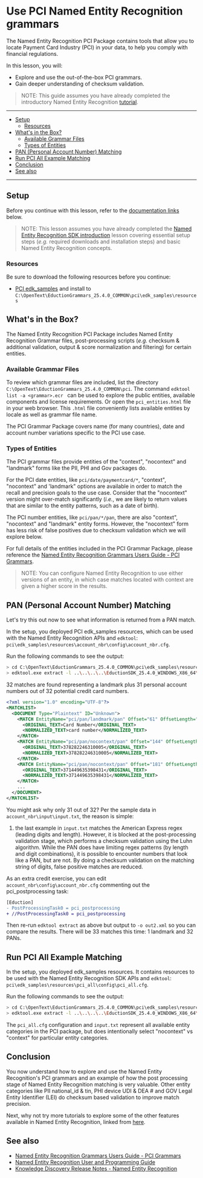 # Use PCI Named Entity Recognition grammars

The Named Entity Recognition PCI Package contains tools that allow you to locate Payment Card Industry (PCI) in your data, to help you comply with financial regulations.

In this lesson, you will:

- Explore and use the out-of-the-box PCI grammars.
- Gain deeper understanding of checksum validation.

> NOTE: This guide assumes you have already completed the introductory Named Entity Recognition [tutorial](./introduction.md).

---

- [Setup](#setup)
  - [Resources](#resources)
- [What's in the Box?](#whats-in-the-box)
  - [Available Grammar Files](#available-grammar-files)
  - [Types of Entities](#types-of-entities)
- [PAN (Personal Account Number) Matching](#pan-personal-account-number-matching)
- [Run PCI All Example Matching](#run-pci-all-example-matching)
- [Conclusion](#conclusion)
- [See also](#see-also)

---

## Setup

Before you continue with this lesson, refer to the [documentation links](#see-also) below.

> NOTE: This lesson assumes you have already completed the [Named Entity Recognition SDK introduction](../eduction/introduction.md) lesson covering essential setup steps (*e.g.* required downloads and installation steps) and basic Named Entity Recognition concepts.

### Resources

Be sure to download the following resources before you continue:
- [PCI edk_samples](../../resources/eduction/pci/edk_samples) and install to `C:\OpenText\EductionGrammars_25.4.0_COMMON\pci\edk_samples\resources`

## What's in the Box?

The Named Entity Recognition PCI Package includes Named Entity Recognition Grammar files, post-processing scripts (*e.g.* checksum & additional validation, output & score normalization and filtering) for certain entities.

### Available Grammar Files

To review which grammar files are included, list the directory `C:\OpenText\EductionGrammars_25.4.0_COMMON\pci`. The command `edktool list -a <grammar>.ecr ` can be used to explore the public entities, available components and license requirements. Or open the `pci_entities.html` file in your web browser. This `.html` file conveniently lists available entities by locale as well as grammar file name.

The PCI Grammar Package covers name (for many countries), date and account number variations specific to the PCI use case.

### Types of Entities

The PCI grammar files provide entities of the "context", "nocontext" and "landmark" forms like the PII, PHI and Gov packages do.

For the PCI date entities, like `pci/date/paymentcard/*`, "context", "nocontext" and 'landmark" options are available in order to match the recall and precision goals to the use case.  Consider that the "nocontext" version might over-match significantly (*i.e.*, we are likely to return values that are similar to the entity patterns, such as a date of birth).

The PCI number entities, like `pci/pan/*/pan`, there are also "context", "nocontext" and "landmark" entity forms. However, the "nocontext" form has less risk of false positives due to checksum validation which we will explore below.

For full details of the entities included in the PCI Grammar Package, please reference the [Named Entity Recognition Grammars Users Guide - PCI Grammars](https://www.microfocus.com/documentation/idol/knowledge-discovery-25.4/EductionGrammars_25.4_Documentation/Help/Content/PCI/PCI_Intro.htm).

> NOTE: You can configure Named Entity Recognition to use either versions of an entity, in which case matches located with context are given a higher score in the results.

## PAN (Personal Account Number) Matching

Let's try this out now to see what information is returned from a PAN match.

In the setup, you deployed PCI edk_samples resources, which can be used with the Named Entity Recognition APIs and `edktool`: `pci\edk_samples\resources\account_nbr\config\account_nbr.cfg`.

Run the following commands to see the output:

```sh
> cd C:\OpenText\EductionGrammars_25.4.0_COMMON\pci\edk_samples\resources
> edktool.exe extract -l ..\..\..\..\EductionSDK_25.4.0_WINDOWS_X86_64\licensekey.dat -c account_nbr\config\account_nbr.cfg -i account_nbr\input\input.txt -o out.xml
```

32 matches are found representing a landmark plus 31 personal account numbers out of 32 potential credit card numbers.

```xml
<?xml version="1.0" encoding="UTF-8"?>
<MATCHLIST>
  <DOCUMENT Type="Plaintext" ID="Unknown">
    <MATCH EntityName="pci/pan/landmark/pan" Offset="61" OffsetLength="61" Score="1" NormalizedTextSize="11" NormalizedTextLength="11" OriginalTextSize="11" OriginalTextLength="11">
      <ORIGINAL_TEXT>Card Number</ORIGINAL_TEXT>
      <NORMALIZED_TEXT>card number</NORMALIZED_TEXT>
    </MATCH>
    <MATCH EntityName="pci/pan/nocontext/pan" Offset="144" OffsetLength="144" Score="1" NormalizedTextSize="15" NormalizedTextLength="15" OriginalTextSize="15" OriginalTextLength="15">
      <ORIGINAL_TEXT>378282246310005</ORIGINAL_TEXT>
      <NORMALIZED_TEXT>378282246310005</NORMALIZED_TEXT>
    </MATCH>
    <MATCH EntityName="pci/pan/nocontext/pan" Offset="181" OffsetLength="181" Score="1" NormalizedTextSize="15" NormalizedTextLength="15" OriginalTextSize="15" OriginalTextLength="15">
      <ORIGINAL_TEXT>371449635398431</ORIGINAL_TEXT>
      <NORMALIZED_TEXT>371449635398431</NORMALIZED_TEXT>
    </MATCH>
    ...
  </DOCUMENT>
</MATCHLIST>
```

You might ask why only 31 out of 32?  Per the sample data in `account_nbr\input\input.txt`, the reason is simple:

1. the last example in `input.txt` matches the American Express regex (leading digits and length).  However, it is blocked at the post-processing validation stage, which performs a checksum validation using the Luhn algorithm.  While the PAN does have limiting regex patterns (by length and digit combinations), it is possible to encounter numbers that look like a PAN, but are not. By doing a checksum validation on the matching string of digits, false positive matches are reduced.

As an extra credit exercise, you can edit `account_nbr\config\account_nbr.cfg` commenting out the pci_postprocessing task:

```diff
[Eduction]
- PostProcessingTask0 = pci_postprocessing
+ //PostProcessingTask0 = pci_postprocessing
```

Then re-run `edktool extract` as above but output to `-o out2.xml` so you can compare the results. There will be 33 matches this time: 1 landmark and 32 PANs.

## Run PCI All Example Matching

In the setup, you deployed edk_samples resources.  It contains resources to be used with the Named Entity Recognition SDK APIs and `edktool`: `pci\edk_samples\resources\pci_all\config\pci_all.cfg`.

Run the following commands to see the output:

```sh
> cd C:\OpenText\EductionGrammars_25.4.0_COMMON\pci\edk_samples\resources
> edktool.exe extract -l ..\..\..\..\EductionSDK_25.4.0_WINDOWS_X86_64\licensekey.dat -c pci_all\config\pci_all.cfg -i pci_all\input\input.txt -o out.xml
```

The `pci_all.cfg` configuration and `input.txt` represent all available entity categories in the PCI package, but does intentionally select "nocontext" vs "context" for particular entity categories.

## Conclusion

You now understand how to explore and use the Named Entity Recognition's PCI grammars and an example of how the post processing stage of Named Entity Recognition matching is very valuable. Other entity categories like PII national_id & tin, PHI device UDI & DEA # and GOV Legal Entity Identifier (LEI) do checksum based validation to improve match precision.

Next, why not try more tutorials to explore some of the other features available in Named Entity Recognition, linked from [here](../eduction/README.md#capability-showcase).

## See also

- [Named Entity Recognition Grammars Users Guide - PCI Grammars](https://www.microfocus.com/documentation/idol/knowledge-discovery-25.4/EductionGrammars_25.4_Documentation/Help/Content/PCI/PCI_Intro.htm)
- [Named Entity Recognition User and Programming Guide](https://www.microfocus.com/documentation/idol/knowledge-discovery-25.4/EductionSDK_25.4_Documentation/Guides/html/)
- [Knowledge Discovery Release Notes - Named Entity Recognition](https://www.microfocus.com/documentation/idol/knowledge-discovery-25.4/IDOLReleaseNotes_25.4_Documentation/idol/Content/SDKs/Eduction.htm)